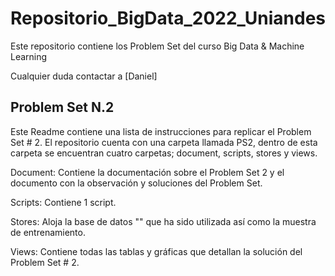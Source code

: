 # Repositorio_BigData_2022_Uniandes

 Este repositorio contiene los Problem Set del curso Big Data & Machine Learning

Cualquier duda contactar a [Daniel]

## Problem Set N.2

Este Readme contiene una lista de instrucciones para replicar el Problem Set # 2. El repositorio cuenta con una carpeta llamada PS2, dentro de esta carpeta se encuentran cuatro carpetas; document, scripts, stores y views.

Document: Contiene la documentación sobre el Problem Set 2 y el documento con la observación y soluciones del Problem Set.

Scripts: Contiene 1 script. 

Stores: Aloja la base de datos "" que ha sido utilizada así como la muestra de entrenamiento.

Views: Contiene todas las tablas y gráficas que detallan la solución del Problem Set # 2.